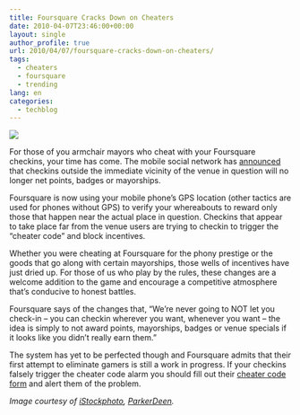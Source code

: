 ```yaml
---
title: Foursquare Cracks Down on Cheaters
date: 2010-04-07T23:46:00+00:00
layout: single
author_profile: true
url: 2010/04/07/foursquare-cracks-down-on-cheaters/
tags:
  - cheaters
  - foursquare
  - trending
lang: en
categories: 
  - techblog
---
```

[![](http://2.bp.blogspot.com/_vaUVXcmC3OI/S70SGFXEWII/AAAAAAAAB1M/4vW6-uIvkPs/s200/sticking-tongue-out.jpg)](http://2.bp.blogspot.com/_vaUVXcmC3OI/S70SGFXEWII/AAAAAAAAB1M/4vW6-uIvkPs/s1600-h/sticking-tongue-out.jpg)

For those of you armchair mayors who cheat with your Foursquare checkins, your time has come. The mobile social network has [announced](http://blog.foursquare.com/post/503822143/on-foursquare-cheating-and-claiming-mayorships-from) that checkins outside the immediate vicinity of the venue in question will no longer net points, badges or mayorships.

Foursquare is now using your mobile phone’s GPS location (other tactics are used for phones without GPS) to verify your whereabouts to reward only those that happen near the actual place in question. Checkins that appear to take place far from the venue users are trying to checkin to trigger the “cheater code” and block incentives.

Whether you were cheating at Foursquare for the phony prestige or the goods that go along with certain mayorships, those wells of incentives have just dried up. For those of us who play by the rules, these changes are a welcome addition to the game and encourage a competitive atmosphere that’s conducive to honest battles.

Foursquare says of the changes that, “We’re never going to NOT let you check-in – you can checkin wherever you want, whenever you want – the idea is simply to not award points, mayorships, badges or venue specials if it looks like you didn’t really earn them.”

The system has yet to be perfected though and Foursquare admits that their first attempt to eliminate gamers is still a work in progress. If your checkins falsely trigger the cheater code alarm you should fill out their [cheater code form](https://spreadsheets.google.com/viewform?formkey=dFhKSTFieTktRnJWSmlpTlpaa3F1X0E6MA) and alert them of the problem.

_Image courtesy of [iStockphoto](http://www.istockphoto.com/mashableoffer.php), [ParkerDeen](http://www.istockphoto.com/user_view.php?id=2716732)._